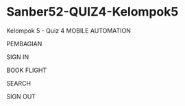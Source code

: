 # Sanber52-QUIZ4-Kelompok5

Kelompok 5 - Quiz 4 MOBILE AUTOMATION

PEMBAGIAN

SIGN IN

BOOK FLIGHT

SEARCH 

SIGN OUT
